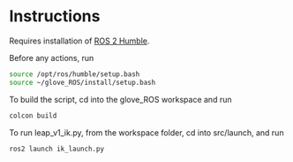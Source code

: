 # Instructions

Requires installation of [ROS 2 Humble](https://docs.ros.org/en/humble/index.html).

Before any actions, run
```bash
source /opt/ros/humble/setup.bash
source ~/glove_ROS/install/setup.bash
```

To build the script, cd into the glove_ROS workspace and run
```bash
colcon build
```

To run leap_v1_ik.py, from the workspace folder, cd into src/launch, and run
```bash
ros2 launch ik_launch.py
```
